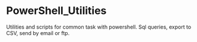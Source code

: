 # PowerShell_Utilities
Utilities and scripts for common task with powershell. Sql queries, export to CSV, send by email or ftp.
